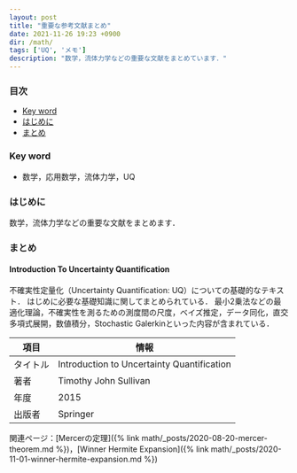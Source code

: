 ```yaml
---
layout: post
title: "重要な参考文献まとめ"
date: 2021-11-26 19:23 +0900
dir: /math/
tags: ['UQ', 'メモ']
description: "数学，流体力学などの重要な文献をまとめています．"
---
```


### 目次
- [Key word](#key-word)
- [はじめに](#はじめに)
- [まとめ](#まとめ)

### Key word
- 数学，応用数学，流体力学，UQ

### はじめに
数学，流体力学などの重要な文献をまとめます．

### まとめ
#### Introduction To Uncertainty Quantification
不確実性定量化（Uncertainty Quantification: UQ）についての基礎的なテキスト．
はじめに必要な基礎知識に関してまとめられている．
最小2乗法などの最適化理論，不確実性を測るための測度間の尺度，ベイズ推定，データ同化，直交多項式展開，数値積分，Stochastic Galerkinといった内容が含まれている．

|項目|情報|
|---|---|
|タイトル|Introduction to Uncertainty Quantification|
|著者|Timothy John Sullivan|
|年度|2015|
|出版者|Springer|

関連ページ：[Mercerの定理]({% link math/_posts/2020-08-20-mercer-theorem.md %})，[Winner Hermite Expansion]({% link math/_posts/2020-11-01-winner-hermite-expansion.md %})

